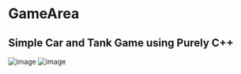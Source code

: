 # GameArea
## Simple Car and Tank Game using Purely C++  
![image](https://github.com/kunal-yadav-404/GameArea/assets/83703416/ee8494d4-2690-41ed-8ea9-c22bce9cef26)
![image](https://github.com/kunal-yadav-404/GameArea/assets/83703416/35749103-f21e-49cf-a090-1fdede2d3023)


